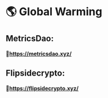 # 🌎 Global Warming
## MetricsDao: 
#### 🔗https://metricsdao.xyz/
## Flipsidecrypto:
#### 🔗https://flipsidecrypto.xyz/
